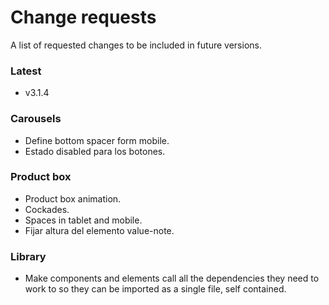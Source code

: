 # Change requests
A list of requested changes to be included in future versions.

### Latest 
* v3.1.4

### Carousels
* Define bottom spacer form mobile.
* Estado disabled para los botones.

### Product box
* Product box animation.
* Cockades.
* Spaces in tablet and mobile.
* Fijar altura del elemento value-note.

### Library
* Make components and elements call all the dependencies they need to work to so they can be imported as a single file, self contained.

